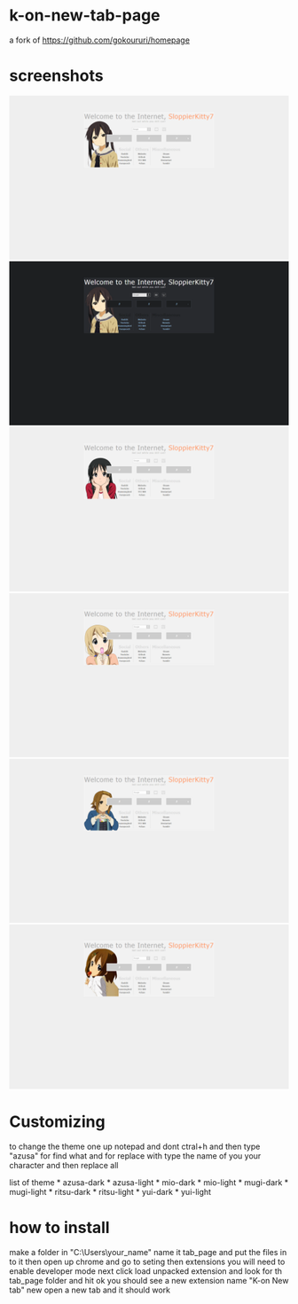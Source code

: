 # k-on-new-tab-page
a fork of https://github.com/gokoururi/homepage

# screenshots
![alt tag](screenshots/azusa.png "Homepage preview")
![alt tag](screenshots/dark.png "Homepage preview")
![alt tag](screenshots/mio.png "Homepage preview")
![alt tag](screenshots/mugi.png "Homepage preview")
![alt tag](screenshots/ritsu.png "Homepage preview")
![alt tag](screenshots/yui.png "Homepage preview")

# Customizing
to change the theme one up notepad and dont ctral+h and then type "azusa" for find what and for replace with type the name of you your character and then replace all 

list of theme
	* azusa-dark
	* azusa-light
	* mio-dark
	* mio-light
	* mugi-dark
	* mugi-light
	* ritsu-dark
	* ritsu-light
	* yui-dark
	* yui-light

# how to install

make a folder in "C:\Users\your_name" name it tab_page and put the files in to it then open up chrome and go to seting then extensions you will need to enable developer mode next click load unpacked extension and look for th tab_page folder and hit ok you should see a new extension name "K-on New tab" new open a new tab and it should work 
